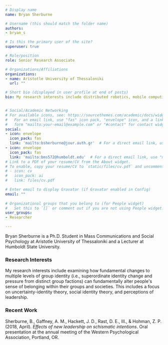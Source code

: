 ```yaml
---
# Display name
name: Bryan Sherburne

# Username (this should match the folder name)
authors:
- bryan_s

# Is this the primary user of the site?
superuser: true

# Role/position
role: Senior Research Associate

# Organizations/Affiliations
organizations:
- name: Aristotle University of Thessaloniki
  url: ""

# Short bio (displayed in user profile at end of posts)
bio: My research interests include distributed robotics, mobile computing and programmable matter.


# Social/Academic Networking
# For available icons, see: https://sourcethemes.com/academic/docs/widgets/#icons
#   For an email link, use "fas" icon pack, "envelope" icon, and a link in the
#   form "mailto:your-email@example.com" or "#contact" for contact widget.
social:
- icon: envelope
  icon_pack: fas
  link: 'mailto:bsherburne@jour.auth.gr'  # For a direct email link, use "mailto:test@example.org".
- icon: envelope
  icon_pack: fas
  link: 'mailto:bms572@humboldt.edu'  # For a direct email link, use "mailto:test@example.org".
# Link to a PDF of your resume/CV from the About widget.
# To enable, copy your resume/CV to `static/files/cv.pdf` and uncomment the lines below.  
# - icon: cv
#   icon_pack: ai
#   link: files/cv.pdf

# Enter email to display Gravatar (if Gravatar enabled in Config)
email: ""
  
# Organizational groups that you belong to (for People widget)
#   Set this to `[]` or comment out if you are not using People widget.  
user_groups:
- Researcher

---
```


Bryan Sherburne is a Ph.D. Student in Mass Communications and Social Psychology at Aristotle University of Thessaloniki and a Lecturer at Humboldt State University.

<h3>Research Interests</h3>
My research interests include examining how fundamental changes to multiple levels of group identity (i.e., superordinate identity change and pressure from distinct group factions) can fundamentally alter people's sense of belonging within their groups and societies. This includes a focus on uncertainty-identity theory, social identity theory, and perceptions of leadership.

<h3>Recent Work</h3>
Sherburne, B., Gaffney, A. M., Hackett, J. D., Rast, D. E., III., & Hohman, Z. P. (2018, April). <i>Effects of new leadership on schismatic intentions</i>. Oral presentation at the annual meeting of the Western Psychological Association, Portland, OR. 
